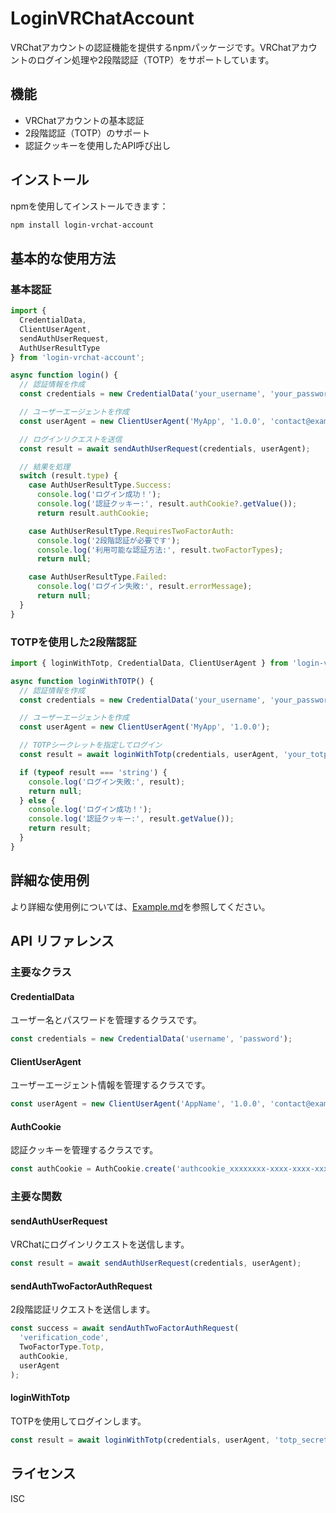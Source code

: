 # LoginVRChatAccount

VRChatアカウントの認証機能を提供するnpmパッケージです。VRChatアカウントのログイン処理や2段階認証（TOTP）をサポートしています。

## 機能

- VRChatアカウントの基本認証
- 2段階認証（TOTP）のサポート
- 認証クッキーを使用したAPI呼び出し

## インストール

npmを使用してインストールできます：

```bash
npm install login-vrchat-account
```

## 基本的な使用方法

### 基本認証

```typescript
import { 
  CredentialData, 
  ClientUserAgent, 
  sendAuthUserRequest, 
  AuthUserResultType 
} from 'login-vrchat-account';

async function login() {
  // 認証情報を作成
  const credentials = new CredentialData('your_username', 'your_password');

  // ユーザーエージェントを作成
  const userAgent = new ClientUserAgent('MyApp', '1.0.0', 'contact@example.com');

  // ログインリクエストを送信
  const result = await sendAuthUserRequest(credentials, userAgent);

  // 結果を処理
  switch (result.type) {
    case AuthUserResultType.Success:
      console.log('ログイン成功！');
      console.log('認証クッキー:', result.authCookie?.getValue());
      return result.authCookie;

    case AuthUserResultType.RequiresTwoFactorAuth:
      console.log('2段階認証が必要です');
      console.log('利用可能な認証方法:', result.twoFactorTypes);
      return null;

    case AuthUserResultType.Failed:
      console.log('ログイン失敗:', result.errorMessage);
      return null;
  }
}
```

### TOTPを使用した2段階認証

```typescript
import { loginWithTotp, CredentialData, ClientUserAgent } from 'login-vrchat-account';

async function loginWithTOTP() {
  // 認証情報を作成
  const credentials = new CredentialData('your_username', 'your_password');

  // ユーザーエージェントを作成
  const userAgent = new ClientUserAgent('MyApp', '1.0.0');

  // TOTPシークレットを指定してログイン
  const result = await loginWithTotp(credentials, userAgent, 'your_totp_secret');

  if (typeof result === 'string') {
    console.log('ログイン失敗:', result);
    return null;
  } else {
    console.log('ログイン成功！');
    console.log('認証クッキー:', result.getValue());
    return result;
  }
}
```

## 詳細な使用例

より詳細な使用例については、[Example.md](./Example.md)を参照してください。

## API リファレンス

### 主要なクラス

#### CredentialData

ユーザー名とパスワードを管理するクラスです。

```typescript
const credentials = new CredentialData('username', 'password');
```

#### ClientUserAgent

ユーザーエージェント情報を管理するクラスです。

```typescript
const userAgent = new ClientUserAgent('AppName', '1.0.0', 'contact@example.com');
```

#### AuthCookie

認証クッキーを管理するクラスです。

```typescript
const authCookie = AuthCookie.create('authcookie_xxxxxxxx-xxxx-xxxx-xxxx-xxxxxxxxxxxx');
```

### 主要な関数

#### sendAuthUserRequest

VRChatにログインリクエストを送信します。

```typescript
const result = await sendAuthUserRequest(credentials, userAgent);
```

#### sendAuthTwoFactorAuthRequest

2段階認証リクエストを送信します。

```typescript
const success = await sendAuthTwoFactorAuthRequest(
  'verification_code', 
  TwoFactorType.Totp, 
  authCookie, 
  userAgent
);
```

#### loginWithTotp

TOTPを使用してログインします。

```typescript
const result = await loginWithTotp(credentials, userAgent, 'totp_secret');
```

## ライセンス

ISC
